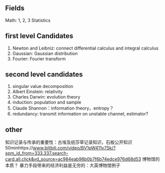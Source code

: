 ## Fields
Math: 1, 2, 3
Statistics


## first level Candidates
1. Newton and Leibniz: connect differential calculus and integral calculus
2. Gaussian: Gaussian distribution
3. Fourier: Fourier transform

## second level candidates
1. singular value decomposition
2. Albert Einstein: relativity
3. Charles Darwin: evolution theory
4. induction: population and sample
5. Claude Shannon：information theory，entropy？
6. redundancy: transmit information on unstable channel, estimator?

## other
知识记录与传承的重要性：古埃及纸莎草记录知识，石板公开知识 50minhttps://www.bilibili.com/video/BV1pW411v7Sk/?spm_id_from=333.337.search-card.all.click&vd_source=ac984eab98b0b7f6b74edce976d68d53
博物馆的本质？
暴力手段带来的经济利益是无穷的：大英博物馆例子